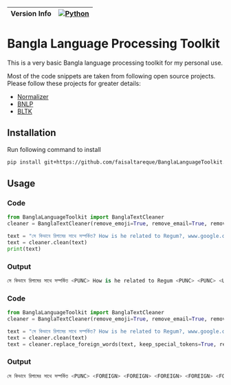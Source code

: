 |Version Info| [![Python](https://img.shields.io/badge/python-v3.11.4-green)](https://www.python.org/downloads/release/python-3913/) |
|----|----|

# Bangla Language Processing Toolkit

This is a very basic Bangla language processing toolkit for my personal use.

Most of the code snippets are taken from following open source projects. Please follow these projects for greater details:
- [Normalizer](https://github.com/csebuetnlp/normalizer)
- [BNLP](https://github.com/sagorbrur/bnlp)
- [BLTK](https://github.com/saimoncse19/bltk)

## Installation
Run following command to install
```bash
pip install git+https://github.com/faisaltareque/BanglaLanguageToolkit.git
```

## Usage
### Code
```python
from BanglaLanguageToolkit import BanglaTextCleaner
cleaner = BanglaTextCleaner(remove_emoji=True, remove_email=True, remove_url=True, remove_punct=True)

text = "সে কিভাবে রিগামের সাথে সম্পর্কিত? How is he related to Regum?, www.google.com, demo@gmail.com."
text = cleaner.clean(text)
print(text)
```

### Output
```python
সে কিভাবে রিগামের সাথে সম্পর্কিত <PUNC> How is he related to Regum <PUNC> <PUNC> <URL> <PUNC> <EMAIL> <PUNC>
```

### Code
```python
from BanglaLanguageToolkit import BanglaTextCleaner
cleaner = BanglaTextCleaner(remove_emoji=True, remove_email=True, remove_url=True, remove_punct=True)

text = "সে কিভাবে রিগামের সাথে সম্পর্কিত? How is he related to Regum?, www.google.com, demo@gmail.com."
text = cleaner.clean(text)
text = cleaner.replace_foreign_words(text, keep_special_tokens=True, replace_multiple_foreign_words=False)
```

### Output
```python
সে কিভাবে রিগামের সাথে সম্পর্কিত <PUNC> <FOREIGN> <FOREIGN> <FOREIGN> <FOREIGN> <FOREIGN> <FOREIGN> <PUNC> <PUNC> <URL> <PUNC> <EMAIL> <PUNC>
```